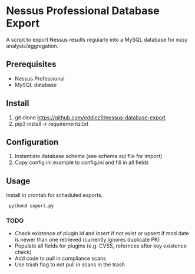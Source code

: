 # Nessus Professional Database Export
A script to export Nessus results regularly into a MySQL database for easy analysis/aggregation.

## Prerequisites
* Nessus Professional
* MySQL database

## Install
1. git clone https://github.com/eddiez9/nessus-database-export
2. pip3 install -r requirements.txt

## Configuration
1. Instantiate database schema (see schema.sql file for import)
2. Copy config.ini.example to config.ini and fill in all fields

## Usage
Install in crontab for scheduled exports.
```
 python3 export.py
```

### TODO
* Check existence of plugin id and insert if not exist or upsert if mod date is newer than one retrieved (currently ignores duplicate PK)
* Populate all fields for plugins (e.g. CVSS, refernces after key existence check)
* Add code to pull in compliance scans
* Use trash flag to not pull in scans in the trash